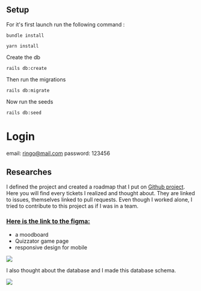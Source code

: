 ## Setup
For it's first launch run the following command :

```
bundle install
```
```
yarn install
```

Create the db

```
rails db:create
```

Then run the migrations

```
rails db:migrate
```
Now run the seeds 

```
rails db:seed
```
# Login
email: ringo@mail.com
password: 123456

## Researches

I defined the project and created a roadmap that I put on [Github project](https://github.com/junkiesan/s-test/projects/1).
Here you will find every tickets I realized and thought about. They are linked to issues, themselves linked to pull requests. Even though I worked alone, I tried to contribute to this project as if I was in a team.

### [Here is the link to the figma:](https://www.figma.com/file/1eJFbAIDZC5SWD1yLPYpcM/Quizzator?node-id=0%3A1)
* a moodboard
* Quizzator game page
* responsive design for mobile

![](quizzator_home.png)

I also thought about the database and I made this database schema.

![](quizzator_db.png)
